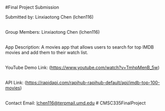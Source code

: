 #Final Project Submission<br>

Submitted by: Linxiaotong Chen (lchen116)<br>
<br>

Group Members: Linxiaotong Chen (lchen116)<br>
<br>

App Description: A movies app that allows users to search for top IMDB movies and add them to their watch list.<br>
<br>

YouTube Demo Link: (https://www.youtube.com/watch?v=TmhpMenB_5w)  <br>
<br>

API Link: (https://rapidapi.com/rapihub-rapihub-default/api/imdb-top-100-movies)  <br>
<br>

Contact Email: lchen116@terpmail.umd.edu #   C M S C 3 3 5 F i n a l P r o j e c t  
 
